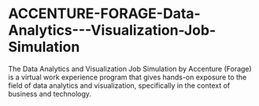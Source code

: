 # ACCENTURE-FORAGE-Data-Analytics---Visualization-Job-Simulation
The Data Analytics and Visualization Job Simulation by Accenture (Forage) is a virtual work experience program that gives hands-on exposure to the field of data analytics and visualization, specifically in the context of business and technology.
